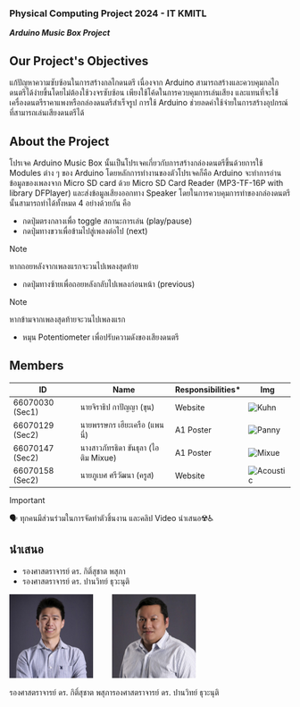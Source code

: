 ### Physical Computing Project 2024 - IT KMITL
***Arduino Music Box Project***

## Our Project's Objectives
แก้ปัญหาความซับซ้อนในการสร้างกลไกดนตรี เนื่องจาก Arduino สามารถสร้างและควบคุมกลไกดนตรีได้ง่ายขึ้นโดยไม่ต้องใช้วงจรซับซ้อน เพียงใช้โค้ดในการควบคุมการเล่นเสียง และแทนที่จะใช้เครื่องดนตรีราคาแพงหรือกล่องดนตรีสำเร็จรูป การใช้ Arduino ช่วยลดค่าใช้จ่ายในการสร้างอุปกรณ์ที่สามารถเล่นเสียงดนตรีได้

## About the Project
โปรเจค Arduino Music Box นั้นเป็นโปรเจคเกี่ยวกับการสร้างกล่องดนตรีขึ้นด้วยการใช้ Modules ต่าง ๆ ของ Arduino โดยหลักการทำงานของตัวโปรเจคก็คือ Arduino จะทำการอ่านข้อมูลของเพลงจาก Micro SD card ด้วย Micro SD Card Reader (MP3-TF-16P with library DFPlayer) และส่งข้อมูลเสียงออกทาง Speaker โดยในการควบคุมการทำของกล่องดนตรีนั้นสามารถทำได้ทั้งหมด 4 อย่างด้วยกัน คือ
- กดปุ่มตรงกลางเพื่อ toggle สถานะการเล่น (play/pause)
- กดปุ่มทางขวาเพื่อข้ามไปสู่เพลงต่อไป (next)
> [!NOTE]
> หากถอยหลังจากเพลงแรกจะวนไปเพลงสุดท้าย
- กดปุ่มทางซ้ายเพื่อถอยหลังกลับไปเพลงก่อนหน้า (previous)
> [!NOTE]
> หากข้ามจากเพลงสุดท้ายจะวนไปเพลงแรก
- หมุน Potentiometer เพื่อปรับความดังของเสียงดนตรี


## Members
| ID       | Name                                  | Responsibilities*                      | Img                   |
|----------|------------------------------------------|--------------------------------|-----------------------------|
| 66070030 (Sec1) | นายจิราธิป กาปัญญา (ขุน)            | Website                       | <img alt="Kuhn" height="150" src="" width="150"/> |
| 66070129 (Sec2) | นายพรรษกร เฮียะเครือ (แพนนี่)         | A1 Poster                     | <img alt="Panny" height="150" src="" width="150"/>     |
| 66070147 (Sec2) | นางสาวภัทรธิดา ขันธุลา (ไอติม Mixue)  | A1 Poster                     | <img alt="Mixue" height="150" src="" width="150"/>    |
| 66070158 (Sec2) | นายภูเบศ ศรีวัฒนา (ครูส)              | Website                      | <img alt="Acoustic" height="150" src="" width="150"/>     |

> [!IMPORTANT]
> :speaking_head: ทุกคนมีส่วนร่วมในการจัดทำตัวชิ้นงาน และคลิป Video นำเสนอ:radioactive::wheelchair:

## นำเสนอ
- รองศาสตราจารย์ ดร. กิติ์สุชาต พสุภา
- รองศาสตราจารย์ ดร. ปานวิทย์ ธุวะนุติ
<div style="display: inline-flex; justify-content: center">
  <div>
    <img alt="Kitsuchart-San" src="assets/imgs/handsome1.jpg" width="150" height="150">
    <p>รองศาสตราจารย์ ดร. กิติ์สุชาต พสุภา</p>
  </div>
  <div>
    <img alt="Panwit-San" src="assets/imgs/handsome2.jpg" width="150" height="150">
    <p>รองศาสตราจารย์ ดร. ปานวิทย์ ธุวะนุติ</p>
  </div>
</div>

